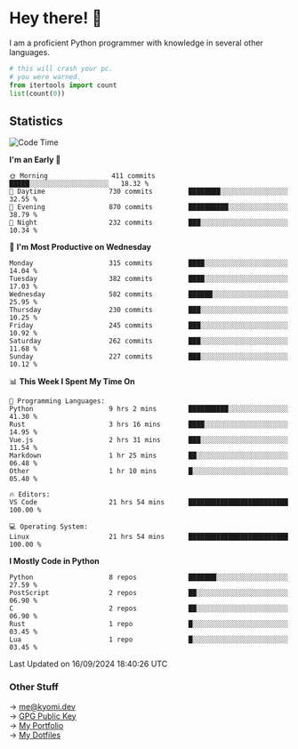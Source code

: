 # Hey there! 👋

I am a proficient Python programmer with knowledge in several other languages.

```py
# this will crash your pc.
# you were warned.
from itertools import count
list(count(0))
```

## Statistics
<!--START_SECTION:waka-->
![Code Time](http://img.shields.io/badge/Code%20Time-1%2C601%20hrs%2029%20mins-blue)

**I'm an Early 🐤** 

```text
🌞 Morning                411 commits         █████░░░░░░░░░░░░░░░░░░░░   18.32 % 
🌆 Daytime                730 commits         ████████░░░░░░░░░░░░░░░░░   32.55 % 
🌃 Evening                870 commits         ██████████░░░░░░░░░░░░░░░   38.79 % 
🌙 Night                  232 commits         ███░░░░░░░░░░░░░░░░░░░░░░   10.34 % 
```
📅 **I'm Most Productive on Wednesday** 

```text
Monday                   315 commits         ████░░░░░░░░░░░░░░░░░░░░░   14.04 % 
Tuesday                  382 commits         ████░░░░░░░░░░░░░░░░░░░░░   17.03 % 
Wednesday                582 commits         ██████░░░░░░░░░░░░░░░░░░░   25.95 % 
Thursday                 230 commits         ███░░░░░░░░░░░░░░░░░░░░░░   10.25 % 
Friday                   245 commits         ███░░░░░░░░░░░░░░░░░░░░░░   10.92 % 
Saturday                 262 commits         ███░░░░░░░░░░░░░░░░░░░░░░   11.68 % 
Sunday                   227 commits         ███░░░░░░░░░░░░░░░░░░░░░░   10.12 % 
```


📊 **This Week I Spent My Time On** 

```text
💬 Programming Languages: 
Python                   9 hrs 2 mins        ██████████░░░░░░░░░░░░░░░   41.30 % 
Rust                     3 hrs 16 mins       ████░░░░░░░░░░░░░░░░░░░░░   14.95 % 
Vue.js                   2 hrs 31 mins       ███░░░░░░░░░░░░░░░░░░░░░░   11.54 % 
Markdown                 1 hr 25 mins        ██░░░░░░░░░░░░░░░░░░░░░░░   06.48 % 
Other                    1 hr 10 mins        █░░░░░░░░░░░░░░░░░░░░░░░░   05.40 % 

🔥 Editors: 
VS Code                  21 hrs 54 mins      █████████████████████████   100.00 % 

💻 Operating System: 
Linux                    21 hrs 54 mins      █████████████████████████   100.00 % 
```

**I Mostly Code in Python** 

```text
Python                   8 repos             ███████░░░░░░░░░░░░░░░░░░   27.59 % 
PostScript               2 repos             ██░░░░░░░░░░░░░░░░░░░░░░░   06.90 % 
C                        2 repos             ██░░░░░░░░░░░░░░░░░░░░░░░   06.90 % 
Rust                     1 repo              █░░░░░░░░░░░░░░░░░░░░░░░░   03.45 % 
Lua                      1 repo              █░░░░░░░░░░░░░░░░░░░░░░░░   03.45 % 
```




 Last Updated on 16/09/2024 18:40:26 UTC
<!--END_SECTION:waka-->

### Other Stuff

→ [me@kyomi.dev](mailto:me@kyomi.dev)\
→ [GPG Public Key](https://github.com/bitterteriyaki.gpg)\
→ [My Portfolio](https://kyomi.dev)\
→ [My Dotfiles](https://github.com/bitterteriyaki/dotfiles)
